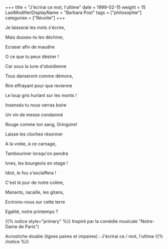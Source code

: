 +++
title = "J'écrirai ce mot, l'ultime"
date = 1999-02-15
weight = 15
LastModifierDisplayName = "Barbara Post"
tags = ["philosophie"]
categories = ["Révolte"]
+++

Je laisserai les mots s'écrire,

Mais dusses-tu les déchirer,

Ecraser afin de maudire

O ce que tu peux désirer !

Car sous la lune d'obsidienne

Tous danseront comme démons,

Rire effrayant pour que revienne

Le loup gris hurlant sur les monts !

Insensés tu nous verras boire

Un vin de messe condamné

Rouge comme ton sang, Gringoire!

Laisse les cloches résonner

A la volée, à ce carnage,

Tambouriner lorsqu'on pendra

Ivres, les bourgeois en otage !

Idiot, le fou s'esclaffera !

C'est le jour de notre colère,

Manants, racaille, les gitans,

Ecrirons-nous sur cette terre

Egalité, notre printemps ?

{{% notice style="primary" %}}
Inspiré par la
                comédie musicale \"Notre-Dame de Paris\")

Acrostiche double (lignes paires et impaires) : J'écrirai ce / mot, l'ultime
{{% /notice %}}
